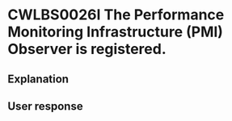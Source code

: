 # CWLBS0026I The Performance Monitoring Infrastructure (PMI) Observer is registered.

## Explanation

## User response
